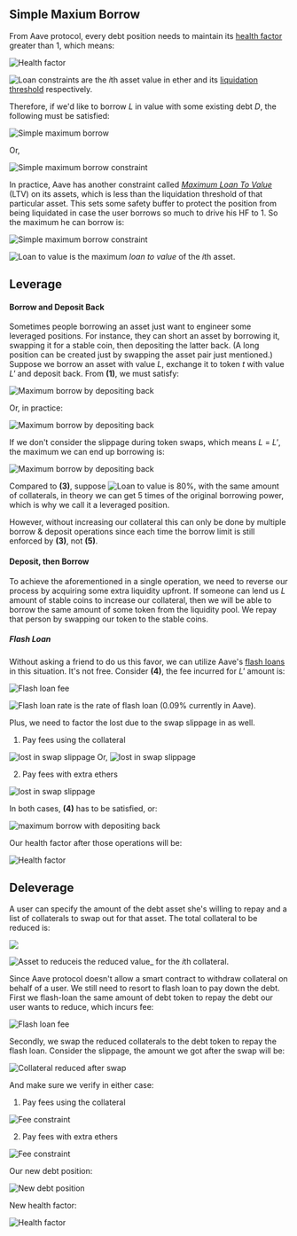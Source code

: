 ## Simple Maxium Borrow

From Aave protocol, every debt position needs to maintain its [health factor](https://docs.aave.com/risk/asset-risk/risk-parameters#health-factor) greater than 1, which means:

<img src="https://render.githubusercontent.com/render/math?math={\Large HF=\frac{Asset_{collat}}{Debt}=\frac{\sum_{i=1}^{k}(R_{liq}^{i}\cdot A_{i})}{Debt}\geq 1}" title="Health factor" />

<img src="https://render.githubusercontent.com/render/math?math={\large A_{i} , R_{liq}^{i}}" title="Loan constraints" /> are the *i*th asset value in ether and its [liquidation threshold](https://docs.aave.com/risk/asset-risk/risk-parameters#liquidation-threshold) respectively.

Therefore, if we'd like to borrow _L_ in value with some existing debt _D_, the following must be satisfied:

<img src="https://render.githubusercontent.com/render/math?math={\Large \sum_{i=1}^{k}(R_{liq}^{i}\cdot A_{i})-D_{exist}-L\geq 0} \space \space \space \textbf{(1)}" title="Simple maximum borrow" />

Or,

<img src="https://render.githubusercontent.com/render/math?math={\Large L\leq \sum_{i=1}^{k}(R_{liq}^{i}\cdot A_{i})-D_{exist}} \space \space \space \textbf{(2)}" title="Simple maximum borrow constraint" />

In practice, Aave has another constraint called [_Maximum Loan To Value_](https://docs.aave.com/risk/asset-risk/risk-parameters#loan-to-value) (LTV) on its assets, which is less than the liquidation threshold of that particular asset. This sets some safety buffer to protect the position from being liquidated in case the user borrows so much to drive his HF to 1. So the maximum he can borrow is:

<img src="https://render.githubusercontent.com/render/math?math={\Large L_{max}= \sum_{i=1}^{k}(R_{ltv}^{i}\cdot A_{i})-D_{exist}} \space \space \space \textbf{(3)}" title="Simple maximum borrow constraint" />

<img src="https://render.githubusercontent.com/render/math?math={\large R_{ltv}^{i}}" title="Loan to value" /> is the maximum _loan to value_ of the *i*th asset.

## Leverage

#### Borrow and Deposit Back

Sometimes people borrowing an asset just want to engineer some leveraged positions. For instance, they can short an asset by borrowing it, swapping it for a stable coin, then depositing the latter back. (A long position can be created just by swapping the asset pair just mentioned.) Suppose we borrow an asset with value _L_, exchange it to token _t_ with value _L'_ and deposit back. From **(1)**, we must satisfy:

<img src="https://render.githubusercontent.com/render/math?math={\Large  \sum_{i=1}^{k}(R_{liq}^{i}\cdot A_{i}) %2B R_{liq}^{t}\cdot L' -D_{exist}-L\geq 0}" title="Maximum borrow by depositing back" />

Or, in practice:

<img src="https://render.githubusercontent.com/render/math?math={\Large \sum_{i=1}^{k}(R_{ltv}^{i}\cdot A_{i}) %2B R_{ltv}^{t}\cdot L' -D_{exist}-L\geq 0} \space \space \space \textbf{(4)}" title="Maximum borrow by depositing back" />

If we don't consider the slippage during token swaps, which means _L_ = _L'_, the maximum we can end up borrowing is:

<img src="https://render.githubusercontent.com/render/math?math={\Large L_{max}=\frac{R_{ltv}^{A}\cdot A-D_{exist}}{1-R_{ltv}^{t}}} \space \space \space \textbf{(5)}" title="Maximum borrow by depositing back" />

Compared to **(3)**, suppose
<img src="https://render.githubusercontent.com/render/math?math={\large R_{ltv}^{t}}" title="Loan to value" /> is 80%, with the same amount of collaterals, in theory we can get 5 times of the original borrowing power, which is why we call it a leveraged position.

However, without increasing our collateral this can only be done by multiple borrow & deposit operations since each time the borrow limit is still enforced by **(3)**, not **(5)**.

#### Deposit, then Borrow

To achieve the aforementioned in a single operation, we need to reverse our process by acquiring some extra liquidity upfront. If someone can lend us _L_ amount of stable coins to increase our collateral, then we will be able to borrow the same amount of some token from the liquidity pool. We repay that person by swapping our token to the stable coins.

##### Flash Loan

Without asking a friend to do us this favor, we can utilize Aave's [flash loans](https://docs.aave.com/developers/guides/flash-loans) in this situation. It's not free. Consider **(4)**, the fee incurred for _L'_ amount is:

<img src="https://render.githubusercontent.com/render/math?math={\Large fee=R_{flash}\cdot L'}" title="Flash loan fee" />

<img src="https://render.githubusercontent.com/render/math?math={\large R_{flash}}" title="Flash loan rate" /> is the rate of flash loan (0.09% currently in Aave).

Plus, we need to factor the lost due to the swap slippage in as well.

1. Pay fees using the collateral

  <img src="https://render.githubusercontent.com/render/math?math={\Large L\cdot(1-R_{slip})=(L' %2B fee)}" title="lost in swap slippage" />
  Or,
  <img src="https://render.githubusercontent.com/render/math?math={\Large L' = L \cdot \frac{1-R_{slip}}{1 %2B R_{flash}}} " title="lost in swap slippage" />

2. Pay fees with extra ethers

  <img src="https://render.githubusercontent.com/render/math?math={\Large L' = L\cdot(1-R_{slip})}" title="lost in swap slippage" />

In both cases, **(4)** has to be satisfied, or:

<img src="https://render.githubusercontent.com/render/math?math={\Large L \leq \sum_{i=1}^{k}(R_{ltv}^{i}\cdot A_{i})-D_{exist} %2B R_{ltv}^{t}\cdot L'} \space \space \space \textbf{(6)}" title="maximum borrow with depositing back" />

Our health factor after those operations will be:

<img src="https://render.githubusercontent.com/render/math?math={\Large  HF=\frac{Asset_{collat}}{Debt}=\frac{Asset_{exist}%2BAsset_{\Delta} }{L%2B D_{exist}}=\frac{\sum_{i=1}^{k} (R_{liq}^{i}\cdot A_{i})%2BR_{liq}^{L}\cdot L'}{L%2BD_{exist}}} \space \space \space \textbf{(7)}" title="Health factor" />

## Deleverage

A user can specify the amount of the debt asset she's willing to repay and a list of collaterals to swap out for that asset. The total collateral to be reduced is:

<img src="https://render.githubusercontent.com/render/math?math={\Large A'=\sum_{i=1}^{m}A_{i}'} \textbf{(8)}" />

<img src="https://render.githubusercontent.com/render/math?math={\large A_{i}'}" title="Asset to reduce"/>is the reduced value\_ for the *i*th collateral.

Since Aave protocol doesn't allow a smart contract to withdraw collateral on behalf of a user. We still need to resort to flash loan to pay down the debt. First we flash-loan the same amount of debt token to repay the debt our user wants to reduce, which incurs fee:

<img src="https://render.githubusercontent.com/render/math?math={\Large fee=R_{flash}\cdot D_{repay}}" title="Flash loan fee" />

Secondly, we swap the reduced collaterals to the debt token to repay the flash loan. Consider the slippage, the amount we got after the swap will be:

<img src="https://render.githubusercontent.com/render/math?math={\Large \Delta=(1-R_{slip})\cdot A'} \space \space \textbf{(9)}" title="Collateral reduced after swap" />

And make sure we verify in either case:

1. Pay fees using the collateral

  <img src="https://render.githubusercontent.com/render/math?math={\Large \Delta\geq D_{repay} %2B fee}" title="Fee constraint" />

2. Pay fees with extra ethers

  <img src="https://render.githubusercontent.com/render/math?math={\Large \Delta\geq D_{repay}}" title="Fee constraint" />

Our new debt position:

<img src="https://render.githubusercontent.com/render/math?math={\Large Debt=D_{exist}-D_{repay}} \space \space \space \textbf{(10)}" title="New debt position" />

New health factor:

<img src="https://render.githubusercontent.com/render/math?math={\Large HF=\frac{Asset_{collat}}{Debt}=\frac{\sum_{i=1}^{k}R_{liq}^{i}\cdot A_{i} -\sum_{i=1}^{m}R_{liq}^{i}\cdot A'_{i}}{D_{exist}-D_{repay}}} \space \space \space \textbf{(11)}" title="Health factor" />
